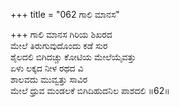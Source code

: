 +++
title = "062 ಗಾಲಿ ಮಾನಸ"

+++
ಗಾಲಿ ಮಾನಸ ಗಿರಿಯ ಶಿಖರದ   
ಮೇಲೆ ತಿರುಗುವುದೊಂದು ಕಡೆ ಸುರ  
ಶೈಲದಲಿ ಬಿಗಿದಚ್ಚು ಕೋಟಿಯ ಮೇಲೆಯೈವತ್ತು   
ಏಳು ಲಕ್ಕದ ನೀಳ ರಥದ ವಿ  
ಶಾಲವದು ಮುವ್ವತ್ತು ಸಾವಿರ  
ಮೇಲೆ ಧ್ರುವ ಮಂಡಲಕೆ ಬಿಗಿದಿಹುದನಿಲ ಪಾಶದಲಿ     ॥62॥